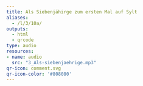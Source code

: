 ```yaml
---
title: Als Siebenjähirge zum ersten Mal auf Sylt
aliases:
  - /l/3/10a/
outputs:
  - html
  - qrcode
type: audio
resources:
- name: audio
  src: "3_Als-siebenjaehrige.mp3"
qr-icon: comment.svg
qr-icon-color: '#808080'
---
```

